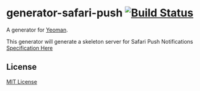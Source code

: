 # generator-safari-push [![Build Status](https://secure.travis-ci.org/lholmquist/generator-safari-push.png?branch=master)](https://travis-ci.org/lholmquist/generator-safari-push)

A generator for [Yeoman](http://yeoman.io).

This generator will generate a skeleton server for Safari Push Notifications
[Specification Here](https://developer.apple.com/library/mac/documentation/NetworkingInternet/Conceptual/NotificationProgrammingGuideForWebsites/PushNotifications/PushNotifications.html#//apple_ref/doc/uid/TP40013225-CH3-SW22)

## License

[MIT License](http://en.wikipedia.org/wiki/MIT_License)
